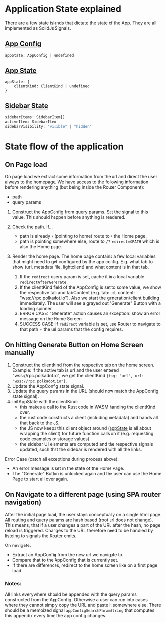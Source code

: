 # Application State explained

There are a few state islands that dictate the state of the App. They are all implemented as SolidJs Signals.

## [App Config](app_config.ts)

```
appState: AppConfig | undefined
```

## [App State](app_state.ts)

```
appState: {
    clientKind: ClientKind | undefined
}
```

## [Sidebar State](sidebar_state.ts)

```ts
sidebarItems: SidebarItem[]
activeItem: SidebarItem
sidebarVisibility: "visible" | "hidden"
```

# State flow of the application

## On Page load

On page load we extract some information from the url and direct the user always to the homepage. We have access to the following information before rendering anything (but being inside the Router Component):

- path
- query params

1. Construct the AppConfig from query params. Set the signal to this value. This should happen before anything is rendered.

2. Check the path. If...

   - path is already `/` (pointing to home) route to `/` the Home page.
   - path is pointing somewhere else, route to `/?redirect=$PATH` which is also the Home page.

3. Render the home page. The home page contains a few local variables that might need to get configured by the app config. E.g. what tab to show (url, metadata file, lightclient) and what content is in that tab.
   1. If the `redirect` query param is set, cache it in a local variable `redirectAfterGenerate`.
   1. If the clientKind field of the AppConfig is set to some value, we show the respective tab and tabContent (e.g. tab: url, content: "wss://rpc.polkadot.io"). Also we start the generation/client building immediately. The user will see a grayed out "Generate" Button with a loading spinner.
   1. ERROR CASE: "Generate" action causes an exception: show an error message on the Home Screen
   1. SUCCESS CASE: If `redirect` variable is set, use Router to navigate to that path + the url params that the config requires.

## On hitting Generate Button on Home Screen manually

1. Construct the clientKind from the respective tab on the home screen. Example: if the active tab is url and the user entered "wss://rpc.polkadot.io", we get the clientKind `{tag: "url", url: "wss://rpc.polkadot.io"}`.
2. Update the AppConfig state signal.
3. Update the query params in the URL (should now match the AppConfig state signal).
4. initAppState with the clientKind:
   - this makes a call to the Rust code in WASM handing the clientKind over.
   - the rust code constructs a client (including metadata) and hands all that back to the JS.
   - the JS now keeps this client object around ([appState](app_state.ts) is all about wrapping the client) for future function calls on it (e.g. requesting code examples or storage values)
   - the sidebar UI elements are computed and the respective signals updated, such that the sidebar is rendered with all the links.

Error Case (catch all exceptions during process above):

- An error message is set in the state of the Home Page.
- The "Generate" Button is unlocked again and the user can use the Home Page to start all over again.

## On Navigate to a different page (using SPA router navigation)

After the initial page load, the user stays conceptually on a single html page. All routing and query params are hash based (root url does not change).
This means, that if a user changes a part of the URL after the hash, no page reload is triggered. Changes to the URL therefore need to be handled by listeing to signals the Router emits.

On navigate:

- Extract an AppConfig from the new url we navigate to.
- Compare that to the AppConfig that is currently set.
- If there are differences, redirect to the home screen like on a first page load.

### Notes:

All links everywhere should be appended with the query params constructed from the AppConfig. Otherwise a user can run into cases where they cannot simply copy the URL and paste it somewhere else. There should be a memoized signal `appConfigSearchParamString` that computes this appendix every time the app config changes.

